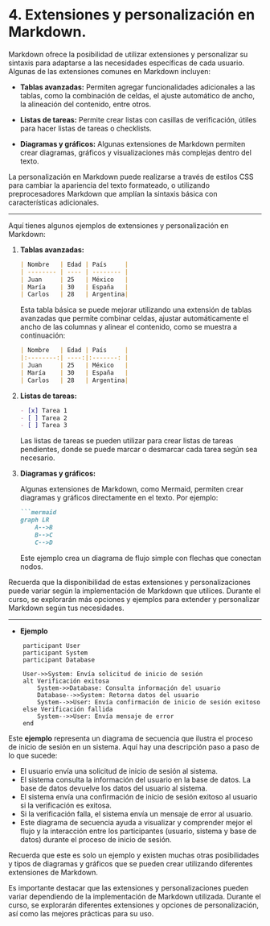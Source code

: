 # 4. Extensiones y personalización en Markdown.

Markdown ofrece la posibilidad de utilizar extensiones y personalizar su sintaxis para adaptarse a las necesidades específicas de cada usuario. Algunas de las extensiones comunes en Markdown incluyen:

- **Tablas avanzadas:** Permiten agregar funcionalidades adicionales a las tablas, como la combinación de celdas, el ajuste automático de ancho, la alineación del contenido, entre otros.

- **Listas de tareas:** Permite crear listas con casillas de verificación, útiles para hacer listas de tareas o checklists.

- **Diagramas y gráficos:** Algunas extensiones de Markdown permiten crear diagramas, gráficos y visualizaciones más complejas dentro del texto.

La personalización en Markdown puede realizarse a través de estilos CSS para cambiar la apariencia del texto formateado, o utilizando preprocesadores Markdown que amplían la sintaxis básica con características adicionales.


----
Aquí tienes algunos ejemplos de extensiones y personalización en Markdown:

1. **Tablas avanzadas:**

   ```Markdown
   | Nombre   | Edad | País     |
   | -------- | ---- | -------- |
   | Juan     | 25   | México   |
   | María    | 30   | España   |
   | Carlos   | 28   | Argentina|
   ```

   Esta tabla básica se puede mejorar utilizando una extensión de tablas avanzadas que permite combinar celdas, ajustar automáticamente el ancho de las columnas y alinear el contenido, como se muestra a continuación:

   ```Markdown
   | Nombre   | Edad | País     |
   |:--------:| ----:|:-------: |
   | Juan     | 25   | México   |
   | María    | 30   | España   |
   | Carlos   | 28   | Argentina|
   ```

2. **Listas de tareas:**

   ```Markdown
   - [x] Tarea 1
   - [ ] Tarea 2
   - [ ] Tarea 3
   ```

   Las listas de tareas se pueden utilizar para crear listas de tareas pendientes, donde se puede marcar o desmarcar cada tarea según sea necesario.

3. **Diagramas y gráficos:**

   Algunas extensiones de Markdown, como Mermaid, permiten crear diagramas y gráficos directamente en el texto. Por ejemplo:

   ```Markdown
   ```mermaid
   graph LR
       A-->B
       B-->C
       C-->D
   ```

   Este ejemplo crea un diagrama de flujo simple con flechas que conectan nodos.

Recuerda que la disponibilidad de estas extensiones y personalizaciones puede variar según la implementación de Markdown que utilices. Durante el curso, se explorarán más opciones y ejemplos para extender y personalizar Markdown según tus necesidades.

---
- **Ejemplo**
```sequenceDiagram
    participant User
    participant System
    participant Database

    User->>System: Envía solicitud de inicio de sesión
    alt Verificación exitosa
        System->>Database: Consulta información del usuario
        Database-->>System: Retorna datos del usuario
        System-->>User: Envía confirmación de inicio de sesión exitoso
    else Verificación fallida
        System-->>User: Envía mensaje de error
    end
 ```
Este **ejemplo** representa un diagrama de secuencia que ilustra el proceso de inicio de sesión en un sistema. Aquí hay una descripción paso a paso de lo que sucede:

- El usuario envía una solicitud de inicio de sesión al sistema.
- El sistema consulta la información del usuario en la base de datos.
La base de datos devuelve los datos del usuario al sistema.
- El sistema envía una confirmación de inicio de sesión exitoso al usuario si la verificación es exitosa.
- Si la verificación falla, el sistema envía un mensaje de error al usuario.
- Este diagrama de secuencia ayuda a visualizar y comprender mejor el flujo y la interacción entre los participantes (usuario, sistema y base de datos) durante el proceso de inicio de sesión.

Recuerda que este es solo un ejemplo y existen muchas otras posibilidades y tipos de diagramas y gráficos que se pueden crear utilizando diferentes extensiones de Markdown.

Es importante destacar que las extensiones y personalizaciones pueden variar dependiendo de la implementación de Markdown utilizada. Durante el curso, se explorarán diferentes extensiones y opciones de personalización, así como las mejores prácticas para su uso.
